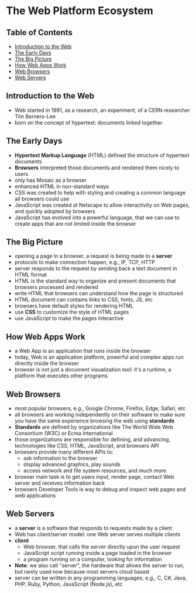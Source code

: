 # The Web Platform Ecosystem

## Table of Contents <!-- omit in toc -->

- [Introduction to the Web](#introduction-to-the-web)
- [The Early Days](#the-early-days)
- [The Big Picture](#the-big-picture)
- [How Web Apps Work](#how-web-apps-work)
- [Web Browsers](#web-browsers)
- [Web Servers](#web-servers)


## Introduction to the Web

- Web started in 1991, as a research, an experiment, of a CERN researcher Tim Berners-Lee
- born on the concept of hypertext: documents linked together


## The Early Days

- **Hypertext Markup Language** (HTML) defined the structure of hypertext documents
- **Browsers** interpreted those documents and rendered them nicely to users
- only has Mosaic as a browser
- enhanced HTML in non-standard ways
- CSS was created to help with styling and creating a common language all browsers could use
- JavaScript was created at Netscape to allow interactivity on Web pages, and quickly adopted by browsers
- JavaScript has evolved into a powerful language, that we can use to create apps that are not limited inside the browser


## The Big Picture

- opening a page in a browser, a request is being made to a **server**
- protocols to make  connection happen, e.g., IP, TCP, HTTP
- server responds to the request by sending back a text document in HTML format
- HTML is the standard way to organize and present documents that browsers processed and rendered
- write HTML that browsers can understand how the page is structured
- HTML document can contains links to CSS, fonts, JS, etc
- browsers have default styles for rendering HTML
- use **CSS** to customize the style of HTML pages
- use JavaScript to make the pages interactive


## How Web Apps Work

- a Web App is an application that runs inside the browser
- today, Web is an application platform, powerful and complex apps run directly inside the browser
- browser is not just a document visualization tool: it's a runtime, a platform that executes other programs


## Web Browsers

- most popular browsers, e.g., Google Chrome, Firefox, Edge, Safari, etc
- all browsers are working independently on their software to make sure you have the same experience browsing the web using **standards**
- **Standards** are defined by organizations like The World Wide Web Consortium (W3C) or Ecma International
- those organizations are responsible for defining, and advancing, technologies like CSS, HTML, JavaScript, and browsers API
- browsers provide many different APIs to:
  - ask information to the browser
  - display advanced graphics, play sounds
  - access network and file system resources, and much more
- browser main task is to get users input, render page, contact Web server and receives information back
- browsers Developer Tools is way to debug and inspect web pages and web applications


## Web Servers

- a **server** is a software that responds to requests made by a client
- Web has client/server model: one Web server serves multiple clients
- **client**
  - Web browser, that calls the server directly upon the user request
  - JavaScript script running inside a page loaded in the browser
  - a program running on a computer, looking for information
- **Note**: we also call "server", the hardware that allows the server to run, but rarely used now because most servers cloud based
- server can be written in any programming languages, e.g., C, C#, Java, PHP, Ruby, Python, JavaScript (Node.js), etc
